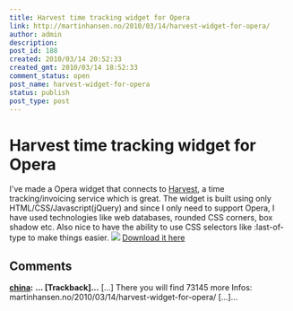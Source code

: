```yaml
---
title: Harvest time tracking widget for Opera
link: http://martinhansen.no/2010/03/14/harvest-widget-for-opera/
author: admin
description: 
post_id: 188
created: 2010/03/14 20:52:33
created_gmt: 2010/03/14 18:52:33
comment_status: open
post_name: harvest-widget-for-opera
status: publish
post_type: post
---
```


# Harvest time tracking widget for Opera

I've made a Opera widget that connects to [Harvest](http://getharvest.com), a time tracking/invoicing service which is great. The widget is built using only HTML/CSS/Javascript(jQuery) and since I only need to support Opera, I have used technologies like web databases, rounded CSS corners, box shadow etc. Also nice to have the ability to use CSS selectors like :last-of-type to make things easier. ![](../images/screenshot.png) 
[Download it here](http://widgets.opera.com/widget/16042/1.0/)

## Comments

**[china](#2878 "2012-04-14 04:28:24"):** **... [Trackback]...** [...] There you will find 73145 more Infos: martinhansen.no/2010/03/14/harvest-widget-for-opera/ [...]...


